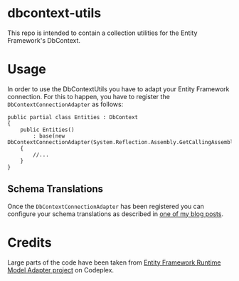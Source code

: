 dbcontext-utils
===============
This repo is intended to contain a collection utilities for the Entity Framework's DbContext.

# Usage
In order to use the DbContextUtils you have to adapt your Entity Framework connection. For this to happen, you have to register the `DbContextConnectionAdapter` as follows:

    public partial class Entities : DbContext
    {
        public Entities()
            : base(new DbContextConnectionAdapter(System.Reflection.Assembly.GetCallingAssembly()).AdaptConnection("name=Entities"))
        {
            //...
        }
    }

## Schema Translations
Once the `DbContextConnectionAdapter` has been registered you can configure your schema translations as described in [one of my blog posts](http://juristr.com/blog/2012/07/entity-framework-schema-translations/).

# Credits
Large parts of the code have been taken from [Entity Framework Runtime Model Adapter project](http://efmodeladapter.codeplex.com/) on Codeplex.